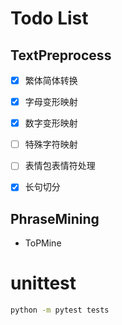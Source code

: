 # Todo List

## TextPreprocess

- [x] 繁体简体转换

- [x] 字母变形映射

- [x] 数字变形映射

- [ ] 特殊字符映射

- [ ] 表情包表情符处理

- [x] 长句切分

## PhraseMining

- ToPMine

# unittest

```bash
python -m pytest tests
```
